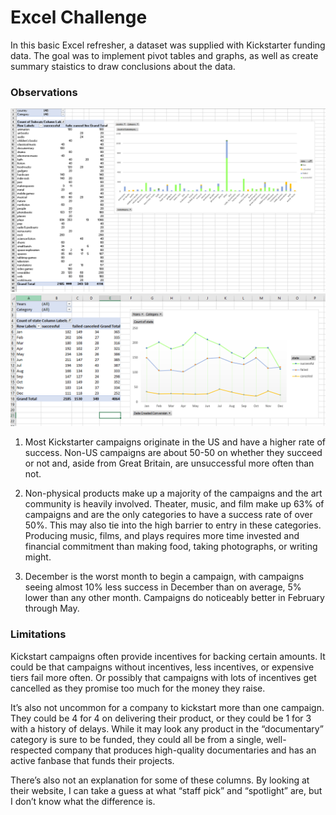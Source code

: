 # Excel Challenge
In this basic Excel refresher, a dataset was supplied with Kickstarter funding data. The goal was to implement pivot tables and graphs, as well as create summary staistics to draw conclusions about the data. 

### Observations
<img src="Images/pivot.PNG" alt="pivot" width="700"/>

<img src="Images/pivot2.PNG" alt="pivot2" width="700"/>

1) Most Kickstarter campaigns originate in the US and have a higher rate of success. Non-US campaigns are about 50-50 on whether they succeed or not and, aside from Great Britain, are unsuccessful more often than not. 

2) Non-physical products make up a majority of the campaigns and the art community is heavily involved. Theater, music, and film make up 63% of campaigns and are the only categories to have a success rate of over 50%. This may also tie into the high barrier to entry in these categories. Producing music, films, and plays requires more time invested and financial commitment than making food, taking photographs, or writing might. 

3) December is the worst month to begin a campaign, with campaigns seeing almost 10% less success in December than on average, 5% lower than any other month. Campaigns do noticeably better in February through May.

### Limitations

Kickstart campaigns often provide incentives for backing certain amounts. It could be that campaigns without incentives, less incentives, or expensive tiers fail more often. Or possibly that campaigns with lots of incentives get cancelled as they promise too much for the money they raise. 

It’s also not uncommon for a company to kickstart more than one campaign. They could be 4 for 4 on delivering their product, or they could be 1 for 3 with a history of delays. While it may look any product in the “documentary” category is sure to be funded, they could all be from a single, well-respected company that produces high-quality documentaries and has an active fanbase that funds their projects.

There’s also not an explanation for some of these columns. By looking at their website, I can take a guess at what “staff pick” and “spotlight” are, but I don’t know what the difference is.


